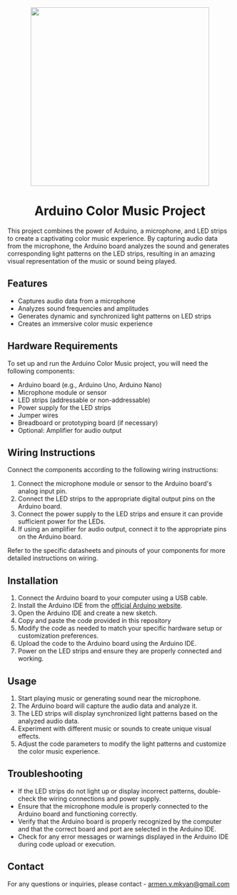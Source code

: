 <div id="header" align="center">
  <img src="https://cdn-60c13ad2c1ac185aa47dad63.closte.com/wp-content/uploads/2021/01/ruban-led-home-3-1000x1000.jpg" width="400"/>
</div>

<h1 align="center">Arduino Color Music Project</h1>

This project combines the power of Arduino, a microphone, and LED strips to create a captivating color music experience. By capturing audio data from the microphone, the Arduino board analyzes the sound and generates corresponding light patterns on the LED strips, resulting in an amazing visual representation of the music or sound being played.

## Features

- Captures audio data from a microphone
- Analyzes sound frequencies and amplitudes
- Generates dynamic and synchronized light patterns on LED strips
- Creates an immersive color music experience

## Hardware Requirements

To set up and run the Arduino Color Music project, you will need the following components:

- Arduino board (e.g., Arduino Uno, Arduino Nano)
- Microphone module or sensor
- LED strips (addressable or non-addressable)
- Power supply for the LED strips
- Jumper wires
- Breadboard or prototyping board (if necessary)
- Optional: Amplifier for audio output

## Wiring Instructions

Connect the components according to the following wiring instructions:

1. Connect the microphone module or sensor to the Arduino board's analog input pin.
2. Connect the LED strips to the appropriate digital output pins on the Arduino board.
3. Connect the power supply to the LED strips and ensure it can provide sufficient power for the LEDs.
4. If using an amplifier for audio output, connect it to the appropriate pins on the Arduino board.

Refer to the specific datasheets and pinouts of your components for more detailed instructions on wiring.

## Installation

1. Connect the Arduino board to your computer using a USB cable.
2. Install the Arduino IDE from the [official Arduino website](https://www.arduino.cc/en/software).
3. Open the Arduino IDE and create a new sketch.
4. Copy and paste the code provided in this repository
5. Modify the code as needed to match your specific hardware setup or customization preferences.
6. Upload the code to the Arduino board using the Arduino IDE.
7. Power on the LED strips and ensure they are properly connected and working.

## Usage

1. Start playing music or generating sound near the microphone.
2. The Arduino board will capture the audio data and analyze it.
3. The LED strips will display synchronized light patterns based on the analyzed audio data.
4. Experiment with different music or sounds to create unique visual effects.
5. Adjust the code parameters to modify the light patterns and customize the color music experience.

## Troubleshooting

- If the LED strips do not light up or display incorrect patterns, double-check the wiring connections and power supply.
- Ensure that the microphone module is properly connected to the Arduino board and functioning correctly.
- Verify that the Arduino board is properly recognized by the computer and that the correct board and port are selected in the Arduino IDE.
- Check for any error messages or warnings displayed in the Arduino IDE during code upload or execution.

## Contact
For any questions or inquiries, please contact - armen.v.mkyan@gmail.com
